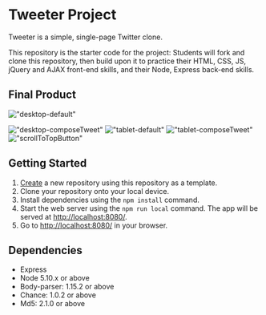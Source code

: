 # Tweeter Project

Tweeter is a simple, single-page Twitter clone.

This repository is the starter code for the project: Students will fork and clone this repository, then build upon it to practice their HTML, CSS, JS, jQuery and AJAX front-end skills, and their Node, Express back-end skills.

## Final Product

!["desktop-default"](https://github.com/samskleung/tweeter/blob/master/docs/desktop-default.png)

!["desktop-composeTweet"](https://github.com/samskleung/tweeter/blob/master/docs/desktop-composeTweet.png)
!["tablet-default"](https://github.com/samskleung/tweeter/blob/master/docs/tablet-default.png)
!["tablet-composeTweet"](https://github.com/samskleung/tweeter/blob/master/docs/tablet-composeTweet.png)
!["scrollToTopButton"](https://github.com/samskleung/tweeter/blob/master/docs/scrollToTopButton.png)

## Getting Started

1. [Create](https://docs.github.com/en/repositories/creating-and-managing-repositories/creating-a-repository-from-a-template) a new repository using this repository as a template.
2. Clone your repository onto your local device.
3. Install dependencies using the `npm install` command.
3. Start the web server using the `npm run local` command. The app will be served at <http://localhost:8080/>.
4. Go to <http://localhost:8080/> in your browser.

## Dependencies

- Express
- Node 5.10.x or above
- Body-parser: 1.15.2 or above
- Chance: 1.0.2 or above
- Md5: 2.1.0 or above
